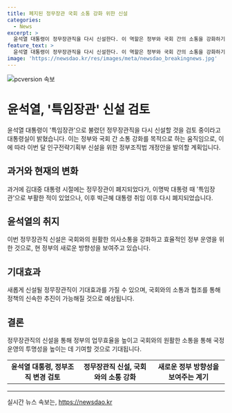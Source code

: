```yaml
---
title: 폐지된 정무장관 국회 소통 강화 위한 신설
categories:
  - News
excerpt: >
  윤석열 대통령이 정무장관직을 다시 신설한다. 이 역할은 정부와 국회 간의 소통을 강화하기 위한 것으로, 현재는 인구전략기획부 신설을 위한 정부조직법 개정안에 포함될 예정이다. 이는 김대중 대통령 시절에는 폐지되었으나, 이명박 대통령 시기에 다시 부활한 후 박근혜 대통령 취임 이후 다시 폐지되었다.
feature_text: >
  윤석열 대통령이 정무장관직을 다시 신설한다. 이 역할은 정부와 국회 간의 소통을 강화하기 위한 것으로, 현재는 인구전략기획부 신설을 위한 정부조직법 개정안에 포함될 예정이다. 이는 김대중 대통령 시절에는 폐지되었으나, 이명박 대통령 시기에 다시 부활한 후 박근혜 대통령 취임 이후 다시 폐지되었다.
image: 'https://newsdao.kr/res/images/meta/newsdao_breakingnews.jpg'
---
```


<p><img src="https://newsdao.kr/res/images/meta/newsdao_breakingnews.jpg" alt="pcversion 속보" /></p>

<h1>윤석열, '특임장관' 신설 검토</h1>

<p data-ke-size="size16">윤석열 대통령이 '특임장관'으로 불렸던 정무장관직을 다시 신설할 것을 검토 중이라고 대통령실이 밝혔습니다. 이는 정부와 국회 간 소통 강화를 목적으로 하는 움직임으로, 이에 따라 이번 달 인구전략기획부 신설을 위한 정부조직법 개정안을 발의할 계획입니다.</p>

<h2 data-ke-size="size26">과거와 현재의 변화</h2>

<p data-ke-size="size16">과거에 김대중 대통령 시절에는 정무장관이 폐지되었다가, 이명박 대통령 때 '특임장관'으로 부활한 적이 있었으나, 이후 박근혜 대통령 취임 이후 다시 폐지되었습니다.</p>

<h2 data-ke-size="size26">윤석열의 취지</h2>

<p data-ke-size="size16">이번 정무장관직 신설은 국회와의 원활한 의사소통을 강화하고 효율적인 정부 운영을 위한 것으로, 현 정부의 새로운 방향성을 보여주고 있습니다.</p>

<h2 data-ke-size="size26">기대효과</h2>

<p data-ke-size="size16">새롭게 신설될 정무장관직이 기대효과를 가질 수 있으며, 국회와의 소통과 협조를 통해 정책의 신속한 추진이 가능해질 것으로 예상됩니다.</p>

<h2 data-ke-size="size26">결론</h2>

<p data-ke-size="size16">정무장관직의 신설을 통해 정부의 업무효율을 높이고 국회와의 원활한 소통을 통해 국정운영의 투명성을 높이는 데 기여할 것으로 기대됩니다.</p>

<table>
    <tbody>
        <tr>
            <td style="text-align: center; height: 17px;"><b>윤석열 대통령, 정부조직 변경 검토</b></td>
            <td style="text-align: center; height: 17px;"><b>정무장관직 신설, 국회와의 소통 강화</b></td>
            <td style="text-align: center; height: 17px;"><b>새로운 정부 방향성을 보여주는 계기</b></td>
        </tr>
    </tbody>
</table>

<p><hr></p>
실시간 뉴스 속보는, <a href="https://newsdao.kr" rel="dofollow">https://newsdao.kr</a>


